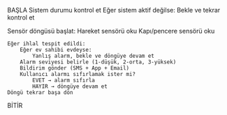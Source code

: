 BAŞLA
Sistem durumu kontrol et
Eğer sistem aktif değilse:
    Bekle ve tekrar kontrol et

Sensör döngüsü başlat:
    Hareket sensörü oku
    Kapı/pencere sensörü oku

    Eğer ihlal tespit edildi:
        Eğer ev sahibi evdeyse:
            Yanlış alarm, bekle ve döngüye devam et
        Alarm seviyesi belirle (1-düşük, 2-orta, 3-yüksek)
        Bildirim gönder (SMS + App + Email)
        Kullanıcı alarmı sıfırlamak ister mi?
            EVET → alarm sıfırla
            HAYIR → döngüye devam et
    Döngü tekrar başa dön
BİTİR
